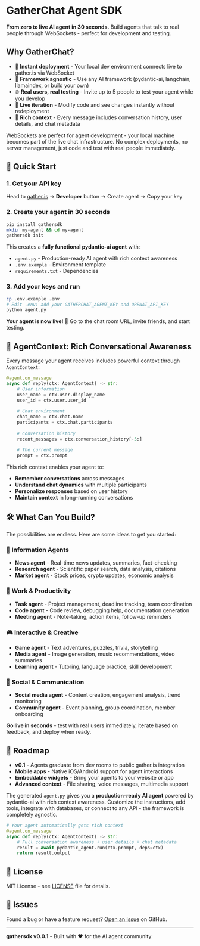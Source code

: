 # GatherChat Agent SDK

**From zero to live AI agent in 30 seconds.** Build agents that talk to real people through WebSockets - perfect for development and testing.

## Why GatherChat?

- 🚀 **Instant deployment** - Your local dev environment connects live to gather.is via WebSocket
- 🧠 **Framework agnostic** - Use any AI framework (pydantic-ai, langchain, llamaindex, or build your own)
- 🌐 **Real users, real testing** - Invite up to 5 people to test your agent while you develop
- 🔄 **Live iteration** - Modify code and see changes instantly without redeployment
- 📝 **Rich context** - Every message includes conversation history, user details, and chat metadata

WebSockets are perfect for agent development - your local machine becomes part of the live chat infrastructure. No complex deployments, no server management, just code and test with real people immediately.

## 🚀 Quick Start

### 1. Get your API key
Head to [gather.is](https://gather.is) → **Developer** button → Create agent → Copy your key

### 2. Create your agent in 30 seconds

```bash
pip install gathersdk
mkdir my-agent && cd my-agent
gathersdk init
```

This creates a **fully functional pydantic-ai agent** with:
- `agent.py` - Production-ready AI agent with rich context awareness
- `.env.example` - Environment template  
- `requirements.txt` - Dependencies

### 3. Add your keys and run

```bash
cp .env.example .env
# Edit .env: add your GATHERCHAT_AGENT_KEY and OPENAI_API_KEY
python agent.py
```

**Your agent is now live!** 🎉 Go to the chat room URL, invite friends, and start testing.

## 🧠 AgentContext: Rich Conversational Awareness

Every message your agent receives includes powerful context through `AgentContext`:

```python
@agent.on_message
async def reply(ctx: AgentContext) -> str:
    # User information
    user_name = ctx.user.display_name
    user_id = ctx.user.user_id
    
    # Chat environment  
    chat_name = ctx.chat.name
    participants = ctx.chat.participants
    
    # Conversation history
    recent_messages = ctx.conversation_history[-5:]
    
    # The current message
    prompt = ctx.prompt
```

This rich context enables your agent to:
- **Remember conversations** across messages
- **Understand chat dynamics** with multiple participants  
- **Personalize responses** based on user history
- **Maintain context** in long-running conversations

## 🛠️ What Can You Build?

The possibilities are endless. Here are some ideas to get you started:

### 📰 **Information Agents**
- **News agent** - Real-time news updates, summaries, fact-checking
- **Research agent** - Scientific paper search, data analysis, citations
- **Market agent** - Stock prices, crypto updates, economic analysis

### 🤝 **Work & Productivity**
- **Task agent** - Project management, deadline tracking, team coordination
- **Code agent** - Code review, debugging help, documentation generation
- **Meeting agent** - Note-taking, action items, follow-up reminders

### 🎮 **Interactive & Creative**
- **Game agent** - Text adventures, puzzles, trivia, storytelling
- **Media agent** - Image generation, music recommendations, video summaries
- **Learning agent** - Tutoring, language practice, skill development

### 🔗 **Social & Communication**
- **Social media agent** - Content creation, engagement analysis, trend monitoring
- **Community agent** - Event planning, group coordination, member onboarding

**Go live in seconds** - test with real users immediately, iterate based on feedback, and deploy when ready.

## 🚀 Roadmap

- **v0.1** - Agents graduate from dev rooms to public gather.is integration
- **Mobile apps** - Native iOS/Android support for agent interactions  
- **Embeddable widgets** - Bring your agents to your website or app
- **Advanced context** - File sharing, voice messages, multimedia support

The generated `agent.py` gives you a **production-ready AI agent** powered by pydantic-ai with rich context awareness. Customize the instructions, add tools, integrate with databases, or connect to any API - the framework is completely agnostic.

```python
# Your agent automatically gets rich context
@agent.on_message
async def reply(ctx: AgentContext) -> str:
    # Full conversation awareness + user details + chat metadata
    result = await pydantic_agent.run(ctx.prompt, deps=ctx)
    return result.output
```

## 📝 License

MIT License - see [LICENSE](LICENSE) file for details.

## 🐛 Issues

Found a bug or have a feature request? [Open an issue](https://github.com/philmade/gathersdk/issues) on GitHub.

---

**gathersdk v0.0.1** - Built with ❤️ for the AI agent community